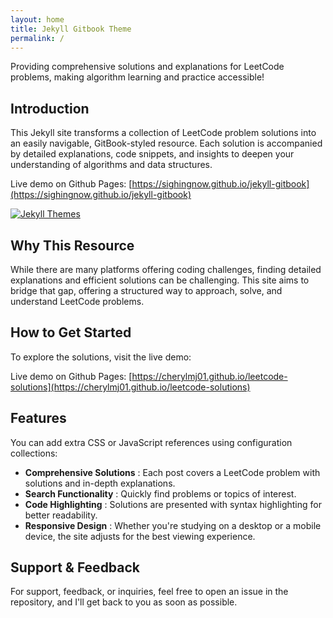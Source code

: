 ```yaml
---
layout: home
title: Jekyll Gitbook Theme
permalink: /
---
```


Providing comprehensive solutions and explanations for LeetCode problems, making algorithm learning and practice accessible!

## Introduction

This Jekyll site transforms a collection of LeetCode problem solutions into an easily navigable, GitBook-styled resource. Each solution is accompanied by detailed explanations, code snippets, and insights to deepen your understanding of algorithms and data structures.

Live demo on Github Pages: [https://sighingnow.github.io/jekyll-gitbook](https://sighingnow.github.io/jekyll-gitbook)

[![Jekyll Themes](https://img.shields.io/badge/featured%20on-JekyllThemes-red.svg)](https://jekyll-themes.com/jekyll-gitbook/)

## Why This Resource

While there are many platforms offering coding challenges, finding detailed explanations and efficient solutions can be challenging. This site aims to bridge that gap, offering a structured way to approach, solve, and understand LeetCode problems.

## How to Get Started

To explore the solutions, visit the live demo:

Live demo on Github Pages: [https://cherylmj01.github.io/leetcode-solutions](https://cherylmj01.github.io/leetcode-solutions)

## Features

You can add extra CSS or JavaScript references using configuration collections:

- **Comprehensive Solutions** : Each post covers a LeetCode problem with solutions and in-depth explanations.
- **Search Functionality** : Quickly find problems or topics of interest.
- **Code Highlighting** : Solutions are presented with syntax highlighting for better readability.
- **Responsive Design** : Whether you're studying on a desktop or a mobile device, the site adjusts for the best viewing experience.

## Support & Feedback

For support, feedback, or inquiries, feel free to open an issue in the repository, and I'll get back to you as soon as possible.

